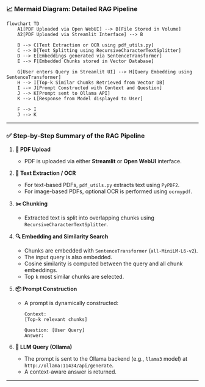 
### 📈 Mermaid Diagram: Detailed RAG Pipeline

```mermaid
flowchart TD
    A1[PDF Uploaded via Open WebUI] --> B[File Stored in Volume]
    A2[PDF Uploaded via Streamlit Interface] --> B

    B --> C[Text Extraction or OCR using pdf_utils.py]
    C --> D[Text Splitting using RecursiveCharacterTextSplitter]
    D --> E[Embeddings generated via SentenceTransformer]
    E --> F[Embedded Chunks stored in Vector Database]

    G[User enters Query in Streamlit UI] --> H[Query Embedding using SentenceTransformer]
    H --> I[Top-k Similar Chunks Retrieved from Vector DB]
    I --> J[Prompt Constructed with Context and Question]
    J --> K[Prompt sent to Ollama API]
    K --> L[Response from Model displayed to User]

    F --> I
    J --> K
```


---

### ✅ **Step-by-Step Summary of the RAG Pipeline**

1. **📄 PDF Upload**

   * PDF is uploaded via either **Streamlit** or **Open WebUI** interface.

2. **🧠 Text Extraction / OCR**

   * For text-based PDFs, `pdf_utils.py` extracts text using `PyPDF2`.
   * For image-based PDFs, optional OCR is performed using `ocrmypdf`.

3. **✂️ Chunking**

   * Extracted text is split into overlapping chunks using `RecursiveCharacterTextSplitter`.

4. **🔍 Embedding and Similarity Search**

   * Chunks are embedded with `SentenceTransformer` (`all-MiniLM-L6-v2`).
   * The input query is also embedded.
   * Cosine similarity is computed between the query and all chunk embeddings.
   * Top `k` most similar chunks are selected.

5. **📦 Prompt Construction**

   * A prompt is dynamically constructed:

     ```text
     Context:
     [Top-k relevant chunks]

     Question: [User Query]
     Answer:
     ```

6. **🤖 LLM Query (Ollama)**

   * The prompt is sent to the Ollama backend (e.g., `llama3` model) at `http://ollama:11434/api/generate`.
   * A context-aware answer is returned.

---

